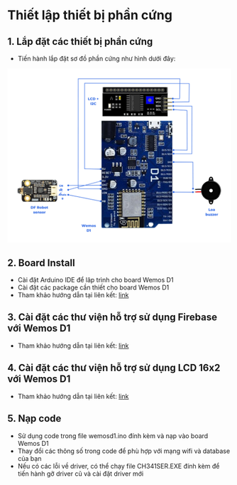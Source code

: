 # **Thiết lập thiết bị phần cứng**

## **1. Lắp đặt các thiết bị phần cứng**

- Tiến hành lắp đặt sơ đồ phần cứng như hình dưới đây:

![Sơ đồ phần cứng](Diagram.png)

## **2. Board Install**

- Cài đặt Arduino IDE để lâp trình cho board Wemos D1
- Cài đặt các package cần thiết cho board Wemos D1
- Tham khảo hướng dẫn tại liên kết: [link](https://www.instructables.com/Arduino-WeMos-D1-WiFi-UNO-ESP-8266-IoT-IDE-Compati/)

## **3. Cài đặt các thư viện hỗ trợ sử dụng Firebase với Wemos D1**

- Tham khảo hướng dẫn tại liên kết: [link](https://randomnerdtutorials.com/esp8266-nodemcu-firebase-realtime-database/)

## **4. Cài đặt các thư viện hỗ trợ sử dụng LCD 16x2 với Wemos D1**

- Tham khảo hướng dẫn tại liên kết: [link](https://arduinokit.vn/giao-tiep-i2c-lcd-arduino/)

## **5. Nạp code**

- Sử dụng code trong file wemosd1.ino đính kèm và nạp vào board Wemos D1
- Thay đổi các thông số trong code để phù hợp với mạng wifi và database của bạn
- Nếu có các lỗi về driver, có thể chạy file CH341SER.EXE đính kèm để tiến hành gỡ driver cũ và cài đặt driver mới